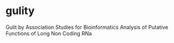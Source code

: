 # gulity
Gulit by Association Studies for Bioinformatics Analysis of Putative Functions of Long Non Coding RNa
